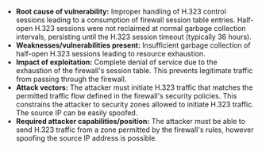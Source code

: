 - **Root cause of vulnerability:** Improper handling of H.323 control sessions leading to a consumption of firewall session table entries. Half-open H.323 sessions were not reclaimed at normal garbage collection intervals, persisting until the H.323 session timeout (typically 36 hours).
- **Weaknesses/vulnerabilities present:** Insufficient garbage collection of half-open H.323 sessions leading to resource exhaustion.
- **Impact of exploitation:** Complete denial of service due to the exhaustion of the firewall's session table. This prevents legitimate traffic from passing through the firewall.
- **Attack vectors:** The attacker must initiate H.323 traffic that matches the permitted traffic flow defined in the firewall's security policies. This constrains the attacker to security zones allowed to initiate H.323 traffic. The source IP can be easily spoofed.
- **Required attacker capabilities/position:** The attacker must be able to send H.323 traffic from a zone permitted by the firewall's rules, however spoofing the source IP address is possible.